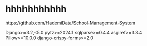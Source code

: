 # hhhhhhhhhhh

https://github.com/HademiData/School-Management-System


Django>=3.2,<5.0
pytz>=2024.1
sqlparse>=0.4.4
asgiref>=3.3.4
Pillow>=10.0.0
django-crispy-forms>=2.0
